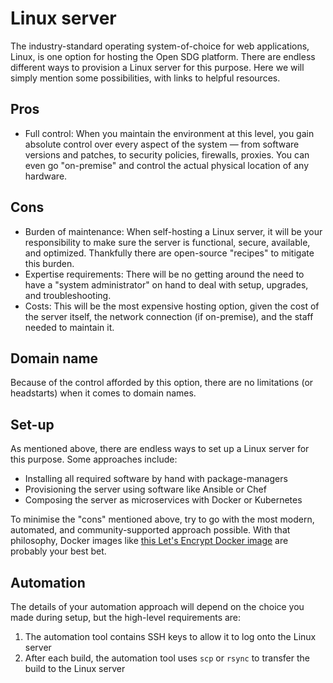 <h1>Linux server</h1>

The industry-standard operating system-of-choice for web applications, Linux, is one option for hosting the Open SDG platform. There are endless different ways to provision a Linux server for this purpose. Here we will simply mention some possibilities, with links to helpful resources.

## Pros

* Full control: When you maintain the environment at this level, you gain absolute control over every aspect of the system — from software versions and patches, to security policies, firewalls, proxies. You can even go "on-premise" and control the actual physical location of any hardware.

## Cons

* Burden of maintenance: When self-hosting a Linux server, it will be your responsibility to make sure the server is functional, secure, available, and optimized. Thankfully there are open-source "recipes" to mitigate this burden.
* Expertise requirements: There will be no getting around the need to have a "system administrator" on hand to deal with setup, upgrades, and troubleshooting.
* Costs: This will be the most expensive hosting option, given the cost of the server itself, the network connection (if on-premise), and the staff needed to maintain it.

## Domain name

Because of the control afforded by this option, there are no limitations (or headstarts) when it comes to domain names.

## Set-up

As mentioned above, there are endless ways to set up a Linux server for this purpose. Some approaches include:

* Installing all required software by hand with package-managers
* Provisioning the server using software like Ansible or Chef
* Composing the server as microservices with Docker or Kubernetes

To minimise the "cons" mentioned above, try to go with the most modern, automated, and community-supported approach possible. With that philosophy, Docker images like [this Let's Encrypt Docker image](https://github.com/linuxserver/docker-letsencrypt) are probably your best bet.

## Automation

The details of your automation approach will depend on the choice you made during setup, but the high-level requirements are:

1. The automation tool contains SSH keys to allow it to log onto the Linux server
1. After each build, the automation tool uses `scp` or `rsync` to transfer the build to the Linux server
